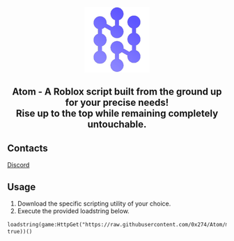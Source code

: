 <p align="center">
  <picture>
    <source media="(prefers-color-scheme: dark)" srcset="./README/Atom.png">
    <img alt="Atom logo" src="./README/Atom.png" width="150">
  </picture>
</p>

<h2 align="center">
  Atom - A Roblox script built from the ground up for your precise needs!
  <br/>
  Rise up to the top while remaining completely untouchable.
</h2>

## Contacts
[Discord](https://discord.gg/ZqS836yx9k)

## Usage
1. Download the specific scripting utility of your choice.
2. Execute the provided loadstring below.
```luau
loadstring(game:HttpGet("https://raw.githubusercontent.com/0x274/Atom/main/NewMainScript.lua", true))()
